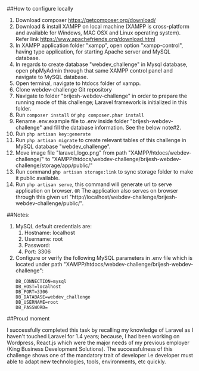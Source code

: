 ##How to configure locally

1. Download composer https://getcomposer.org/download/
2. Download & install XAMPP on local machine (XAMPP is cross-platform and available for Windows, MAC OSX and Linux operating system). Refer link https://www.apachefriends.org/download.html
3. In XAMPP application folder "xampp", open option "xampp-control", having type application, for starting Apache server and MySQL database.
4. In regards to create database "webdev_challenge" in Mysql database, open phpMyAdmin through that same XAMPP control panel and navigate to MySQL database.
5. Open terminal, navigate to htdocs folder of xampp.
6. Clone webdev-challenge Git repository
7. Navigate to folder "brijesh-webdev-challenge" in order to prepare the running mode of this challenge; Laravel framework is initialized in this folder.
8. Run ```composer install``` or ```php composer.phar install```
9. Rename .env.example file to .env inside folder "brijesh-webdev-challenge" and fill the database information. See the below note#2.
10. Run ```php artisan key:generate```
11. Run ```php artisan migrate``` to create relevant tables of this challenge in MySQL database "webdev_challenge".
12. Move image file "laravel_logo.png" from path "XAMPP/htdocs/webdev-challenge/" to "XAMPP/htdocs/webdev-challenge/brijesh-webdev-challenge/storage/app/public/" 
13. Run command ```php artisan storage:link``` to sync storage folder to make it public available.
14. Run ```php artisan serve```, this command will generate url to serve application on browser. ```OR``` The application also serves on browser through this given url "http://localhost/webdev-challenge/brijesh-webdev-challenge/public/".

##Notes:
1. MySQL default credentials are:
      1. Hostname: localhost
      2. Username: root
      3. Password: 
      4. Port: 3306
2. Configure or verify the following MySQL parameters in .env file which is located under path "XAMPP/htdocs/webdev-challenge/brijesh-webdev-challenge":
     ```
     DB_CONNECTION=mysql
     DB_HOST=localhost
     DB_PORT=3306
     DB_DATABASE=webdev_challenge
     DB_USERNAME=root
     DB_PASSWORD=
     ```
     
##Proud moment

I successfully completed this task by recalling my knowledge of Laravel as I haven't touched Laravel for 1.4 years; because, I had been working on Wordpress, React.js which were the major needs of my previous employer (King Business Development Solutions). The successfulness of this challenge shows one of the mandatory trait of developer i.e developer must able to adapt new technologies, tools, environments, etc quickly.  
